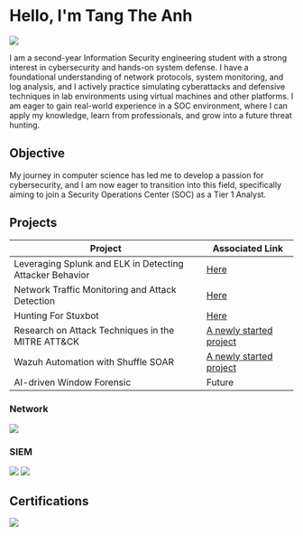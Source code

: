 
# Hello, I'm Tang The Anh
<a href="https://linkedin.com"><img src="https://img.shields.io/badge/-LinkedIn-0072b1?&style=for-the-badge&logo=linkedin&logoColor=white" /></a>

I am a second-year Information Security engineering student with a strong interest in cybersecurity and hands-on system defense. I have a foundational understanding of network protocols, system monitoring, and log analysis, and I actively practice simulating cyberattacks and defensive techniques in lab environments using virtual machines and other platforms. I am eager to gain real-world experience in a SOC environment, where I can apply my knowledge, learn from professionals, and grow into a future threat hunting.

## Objective

My journey in computer science has led me to develop a passion for cybersecurity, and I am now eager to transition into this field, specifically aiming to join a Security Operations Center (SOC) as a Tier 1 Analyst.

## Projects

| Project                                         | Associated Link         |
|-----------------------------------------------|----------------------------|
| Leveraging Splunk and ELK in Detecting Attacker Behavior         | <a href="https://google.com">Here</a>|
| Network Traffic Monitoring and Attack Detection | <a href="https://google.com">Here</a>|
| Hunting For Stuxbot | <a href="https://google.com">Here</a>|
| Research on Attack Techniques in the MITRE ATT&CK      | <a href="https://google.com">A newly started project</a> |
| Wazuh Automation with Shuffle SOAR         | <a href="https://google.com">A newly started project</a> |
| AI-driven Window Forensic  | Future |

### Network
<div>
    <img src="https://img.shields.io/badge/-Wireshark-1679A7?&style=for-the-badge&logo=Wireshark&logoColor=white" />
</div>

### SIEM
<div>
    <img src="https://img.shields.io/badge/-Splunk-000000?&style=for-the-badge&logo=Splunk&logoColor=white" />
    <img src="https://img.shields.io/badge/-Elastic-005571?&style=for-the-badge&logo=Elastic&logoColor=white" />
</div>

## Certifications
<div>
<img src="https://img.shields.io/badge/-CCNA-2962FF?&style=for-the-badge&logo=Cisco&logoColor=white" />
</div>
